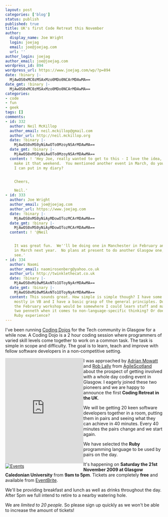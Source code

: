 ```yaml
---
layout: post
categories: ['blog']
status: publish
published: true
title: UK's first Code Retreat this November
author:
  display_name: Joe Wright
  login: joejag
  email: joe@joejag.com
  url: ''
author_login: joejag
author_email: joe@joejag.com
wordpress_id: 894
wordpress_url: https://www.joejag.com/wp/?p=894
date: !binary |-
  MjAwOS0xMC0zMSAxMzo0MDo0NCArMDAwMA==
date_gmt: !binary |-
  MjAwOS0xMC0zMSAxMzo0MDo0NCArMDAwMA==
categories:
- code
- fun
- geek
tags: []
comments:
- id: 332
  author: Neil McKillop
  author_email: neil.mckillop@gmail.com
  author_url: http://neil.mckillop.org
  date: !binary |-
    MjAwOS0xMS0yNiAwOTo0MzoyNSArMDAwMA==
  date_gmt: !binary |-
    MjAwOS0xMS0yNiAwOTo0MzoyNSArMDAwMA==
  content: ! 'Hey Joe, really wanted to get to this - I love the idea, but I couldn''t
    make it that weekend.  You mentioned another event in March, do you have a date
    I can put in my diary?


    Cheers,

    Neil.'
- id: 333
  author: Joe Wright
  author_email: joe@joejag.com
  author_url: https://www.joejag.com
  date: !binary |-
    MjAwOS0xMS0yNiAyMDowOTozMCArMDAwMA==
  date_gmt: !binary |-
    MjAwOS0xMS0yNiAyMDowOTozMCArMDAwMA==
  content: ! '@Neil


    It was great fun.  We''ll be doing one in Manchester in February and one in Edinburgh
    in March next year.  No plans at present to do another Glasgow one, but we''ll
    see.'
- id: 334
  author: Naomi
  author_email: naomirosenberg@yahoo.co.uk
  author_url: http://twinklethecat.co.uk
  date: !binary |-
    MjAwOS0xMi0wMSAxNTo1OToyNyArMDAwMA==
  date_gmt: !binary |-
    MjAwOS0xMi0wMSAxNTo1OToyNyArMDAwMA==
  content: This sounds great. How simple is simple though? I have some coding experience
    mostly in VB and I have a basic grasp of the general principles. Do you think
    the February workshop would be somewhere I could learn stuff and maybe give my
    two penneth when it comes to non-language-specific thinking? Or does it require
    Ruby experience?
---
```


<p>I've been running <a href="http://code.joejag.com/2009/the-coding-dojo/">Coding Dojos</a> for the Tech community in Glasgow for a while now.  A Coding Dojo is a 2 hour coding session where programmers of varied skill levels come together to work on a common task.  The task is simple in scope and difficulty.  The goal is to learn, teach and improve with fellow software developers in a non-competitive setting.</p>
<div style="width: 250px; float:left"><iframe name="countdown" id="mgframe" src="http://www.eventbrite.com/countdown-widget?eid=460087133" width="250" height="337" marginheight="0" marginwidth="0" scrolling="no"  frameborder="0" ></iframe><a href="http://www.eventbrite.com/r/ecount"><img src="http://www.eventbrite.com/s.gif" alt="Events" border="0"/></a></div></p>
<p>I was approached by <a href="http://adrianmowat.blogspot.com/">Adrian Mowatt</a> and <a href="http://robertlally.com/">Rob Lally</a> from <a href="http://agilescotland.blogspot.com/">AgileScotland</a> about the prospect of getting involved with a whole day coding event in Glasgow.  I eagerly joined these two pioneers and we are happy to announce the first <b>Coding Retreat in the UK</b>.</p>
<p>We will be getting 20 keen software developers together in a room, putting them in pairs and seeing what they can achieve in 40 minutes.  Every 40 minutes the pairs change and we start again.  </p>
<p>We have selected the <b>Ruby</b> programming language to be used by pairs on the day.</p>
<p>It's happening on <b>Saturday the 21st November 2009 at Glasgow Caledonian University</b> from <b>9am to 5pm</b>. Tickets are completely <b>free</b> and available from <a href="http://codingretreatscotland.eventbrite.com/">EventBrite</a>.</p>
<p>We'll be providing breakfast and lunch as well as drinks throughout the day.  After 5pm we full intend to retire to a nearby watering hole.</p>
<p>We are <i>limited to 20 people</i>.  So please sign up quickly as we won't be able to increase the amount of tickets!</p>
